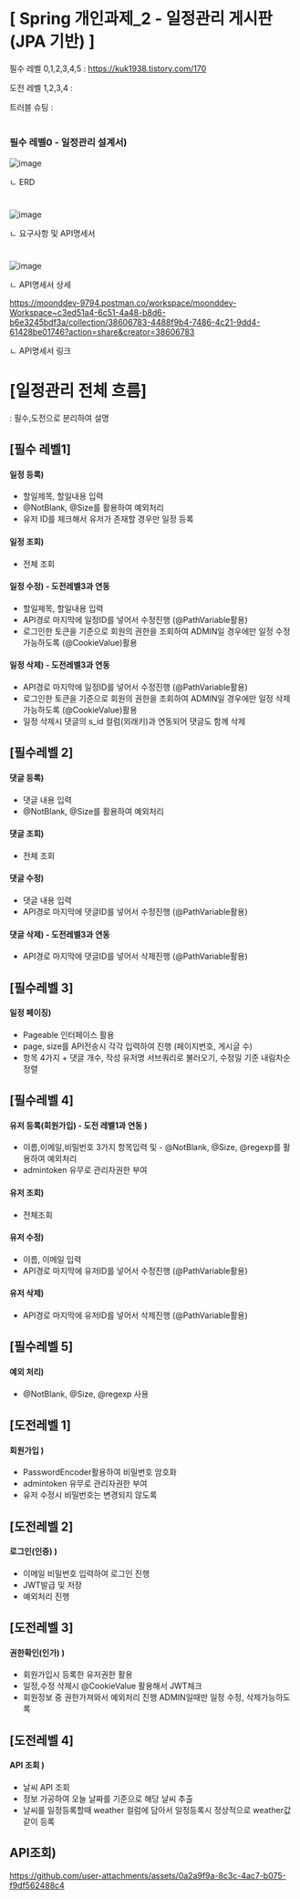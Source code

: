 # [ Spring 개인과제_2 - 일정관리 게시판 (JPA 기반)  ]

필수 레벨 0,1,2,3,4,5 : https://kuk1938.tistory.com/170

도전 레벨 1,2,3,4 : 

트러블 슈팅 :

#

### 필수 레벨0 - 일정관리 설계서) 

![image](https://github.com/user-attachments/assets/c7015e1b-38cf-4a40-9886-655c8e830ede)


ㄴ ERD

#
![image](https://github.com/user-attachments/assets/9b32c03e-c57f-4d5f-9d1f-afa5a6c20de8)



ㄴ 요구사항 및 API명세서

#

![image](https://github.com/user-attachments/assets/17c5ac66-6379-414c-bc8b-873e7514ef54)

ㄴ API명세서 상세

https://moonddev-9794.postman.co/workspace/moonddev-Workspace~c3ed51a4-6c51-4a48-b8d6-b6e3245bdf3a/collection/38606783-4488f9b4-7486-4c21-9dd4-61428be01746?action=share&creator=38606783

ㄴ API명세서 링크



# [일정관리 전체 흐름]
: 필수,도전으로 분리하여 설명

## [필수 레벨1]

#### 일정 등록)

- 할일제목, 할일내용 입력
- @NotBlank, @Size를 활용하여 예외처리
- 유저 ID를 체크해서 유저가 존재할 경우만 일정 등록

#### 일정 조회)

- 전체 조회


#### 일정 수정) - 도전레벨3과 연동

- 할일제목, 할일내용 입력
- API경로 마지막에 일정ID를 넣어서 수정진행 (@PathVariable활용)
- 로그인한 토큰을 기준으로 회원의 권한을 조회하여 ADMIN일 경우에만 일정 수정 가능하도록 (@CookieValue)활용

#### 일정 삭제) - 도전레벨3과 연동

- API경로 마지막에 일정ID를 넣어서 수정진행 (@PathVariable활용)
- 로그인한 토큰을 기준으로 회원의 권한을 조회하여 ADMIN일 경우에만 일정 삭제 가능하도록 (@CookieValue)활용
- 일정 삭제시 댓글의 s_id 컬럼(외래키)과 연동되어 댓글도 함께 삭제


## [필수레벨 2]

#### 댓글 등록)

- 댓글 내용 입력
- @NotBlank, @Size를 활용하여 예외처리

#### 댓글 조회)

- 전체 조회

#### 댓글 수정) 

- 댓글 내용 입력
- API경로 마지막에 댓글ID를 넣어서 수정진행 (@PathVariable활용)

#### 댓글 삭제) - 도전레벨3과 연동

- API경로 마지막에 댓글ID를 넣어서 삭제진행 (@PathVariable활용)


## [필수레벨 3]

#### 일정 페이징)

- Pageable 인터페이스 활용
- page, size를 API전송시 각각 입력하여 진행 (페이지번호, 게시글 수)
- 항목 4가지 + 댓글 개수, 작성 유저명 서브쿼리로 불러오기, 수정일 기준 내림차순정렬


## [필수레벨 4]

#### 유저 등록(회원가입) - 도전 레벨1과 연동 )

- 이름,이메일,비밀번호 3가지 항목입력 및 - @NotBlank, @Size, @regexp를 활용하여 예외처리
- admintoken 유무로 관리자권한 부여

#### 유저 조회)

- 전체조회

#### 유저 수정)

- 이름, 이메일 입력
- API경로 마지막에 유저ID를 넣어서 수정진행 (@PathVariable활용)

#### 유저 삭제)

- API경로 마지막에 유저ID를 넣어서 삭제진행 (@PathVariable활용)

## [필수레벨 5]

#### 예외 처리)

- @NotBlank, @Size, @regexp 사용


## [도전레벨 1]

#### 회원가입 )

- PasswordEncoder활용하여 비밀번호 암호화
- admintoken 유무로 관리자권한 부여
- 유저 수정시 비밀번호는 변경되지 않도록


## [도전레벨 2]

#### 로그인(인증) )

- 이메일 비밀번호 입력하여 로그인 진행
- JWT발급 및 저장
- 예외처리 진행


## [도전레벨 3]

#### 권한확인(인가) )

- 회원가입시 등록한 유저권한 활용
- 일정,수정 삭제시 @CookieValue 활용해서 JWT체크
- 회원정보 중 권한가져와서 예외처리 진행 ADMIN일때만 일정 수정, 삭제가능하도록
  

## [도전레벨 4]

#### API 조회 )

- 날씨 API 조회
- 정보 가공하여 오늘 날짜를 기준으로 해당 날씨 추출
- 날씨를 일정등록할때 weather 컬럼에 담아서 일정등록시 정상적으로 weather값 같이 등록



## API조회)

https://github.com/user-attachments/assets/0a2a9f9a-8c3c-4ac7-b075-f9df562488c4
